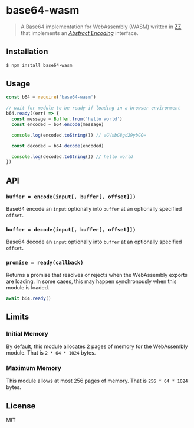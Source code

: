 base64-wasm
===========

> A Base64 implementation for WebAssembly (WASM) written in [ZZ][zz] that
> implements an [_Abstract Encoding_][abstract-encoding] interface.

## Installation

```sh
$ npm install base64-wasm
```

## Usage

```js
const b64 = require('base64-wasm')

// wait for module to be ready if loading in a browser environment
b64.ready((err) => {
  const message = Buffer.from('hello world')
  const encoded = b64.encode(message)

  console.log(encoded.toString()) // aGVsbG8gd29ybGQ=

  const decoded = b64.decode(encoded)

  console.log(decoded.toString()) // hello world
})
```

## API

### `buffer = encode(input[, buffer[, offset]])`

Base64 encode an `input` optionally into `buffer` at an optionally
specified `offset`.


### `buffer = decode(input[, buffer[, offset]])`

Base64 decode an `input` optionally into `buffer` at an optionally
specified `offset`.

### `promise = ready(callback)`

Returns a promise that resolves or rejects when the WebAssembly exports
are loading. In some cases, this may happen synchronously when this
module is loaded.

```js
await b64.ready()
```

## Limits

### Initial Memory

By default, this module allocates 2 pages of memory for the WebAssembly module.
That is `2 * 64 * 1024` bytes.

### Maximum Memory

This module allows at most 256 pages of memory. That is `256 * 64 *
1024` bytes.

## License

MIT

[zz]: https://github.com/zetzit/zz
[abstract-encoding]: https://github.com/mafintosh/abstract-encoding
